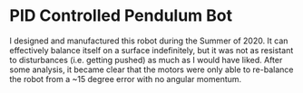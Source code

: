 # PID Controlled Pendulum Bot

I designed and manufactured this robot during the Summer of 2020. It can effectively balance itself on a surface indefinitely, but it was not as resistant to disturbances (i.e. getting pushed) as much as I would have liked. After some analysis, it became clear that the motors were only able to re-balance the robot from a ~15 degree error with no angular momentum.
